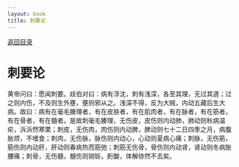 ```yaml
---
layout: book
title: 刺要论
---
```


[返回目录](./)

# 刺要论

黄帝问曰：愿闻刺要。歧伯对曰：病有浮沈，刺有浅深，各至其理，无过其道；过之则内伤，不及则生外壅，壅则邪从之。浅深不得，反为大贼，内动五藏后生大病。故曰：病有在毫毛腠理者，有在皮肤者，有在肌肉者，有在脉者，有在筋者，有在骨者，有在髓者。是故刺毫毛腠理，无伤皮，皮伤则内动肺，肺动则秋病温疟，泝泝然寒栗；刺皮，无伤肉，肉伤则内动脾，脾动则七十二日四季之月，病腹胀烦，不嗜食；刺肉，无伤脉，脉伤则内动心，心动则夏病心痛；刺脉，无伤筋，筋伤则内动肝，肝动则春病热而筋弛；刺筋无伤骨，骨伤则内动肾，肾动则冬病胀腰痛；刺骨，无伤髓，髓伤则销铄，胻酸，体解㑊然不去矣。

